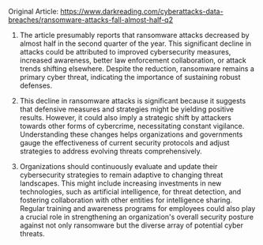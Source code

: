 Original Article: https://www.darkreading.com/cyberattacks-data-breaches/ransomware-attacks-fall-almost-half-q2

1) The article presumably reports that ransomware attacks decreased by almost half in the second quarter of the year. This significant decline in attacks could be attributed to improved cybersecurity measures, increased awareness, better law enforcement collaboration, or attack trends shifting elsewhere. Despite the reduction, ransomware remains a primary cyber threat, indicating the importance of sustaining robust defenses.

2) This decline in ransomware attacks is significant because it suggests that defensive measures and strategies might be yielding positive results. However, it could also imply a strategic shift by attackers towards other forms of cybercrime, necessitating constant vigilance. Understanding these changes helps organizations and governments gauge the effectiveness of current security protocols and adjust strategies to address evolving threats comprehensively.

3) Organizations should continuously evaluate and update their cybersecurity strategies to remain adaptive to changing threat landscapes. This might include increasing investments in new technologies, such as artificial intelligence, for threat detection, and fostering collaboration with other entities for intelligence sharing. Regular training and awareness programs for employees could also play a crucial role in strengthening an organization's overall security posture against not only ransomware but the diverse array of potential cyber threats.